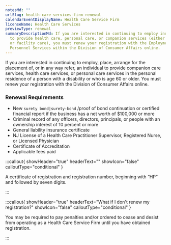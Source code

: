 ```yaml
---
notesMd: ""
urlSlug: health-care-services-firm-renewal
calendarEventDisplayName: Health Care Service Firm
licenseName: Health Care Services
previewType: renewal
summaryDescriptionMd: If you are interested in continuing to employ individuals
  to provide health care, personal care, or companion services (either in-home
  or facility care), you must renew your registration with the Employment and
  Personnel Services within the Division of Consumer Affairs online.
---
```


If you are interested in continuing to employ, place, arrange for the placement of, or in any way refer, an individual to provide companion care services, health care services, or personal care services in the personal residence of a person with a disability or who is age 60 or older. You must renew your registration with the Division of Consumer Affairs online.

### Renewal Requirements

- New `surety bond|surety-bond` /proof of bond continuation or certified financial report if the business has a net worth of $100,000 or more
- Criminal record of any officers, directors, principals, or people with an ownership interest of 10 percent or more
- General liability insurance certificate
- NJ License of a Health Care Practitioner Supervisor, Registered Nurse, or Licensed Physician
- Certificate of Accreditation
- Applicable fees paid

:::callout{ showHeader="true" headerText="" showIcon="false" calloutType="conditional" }

A certificate of registration and registration number, beginning with “HP” and followed by seven digits.

:::

:::callout{ showHeader="true" headerText="What if I don't renew my registration?" showIcon="false" calloutType="conditional" }

You may be required to pay penalties and/or ordered to cease and desist from operating as a Health Care Service Firm until you have obtained registration.

:::
